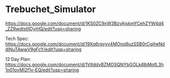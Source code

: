 # Trebuchet_Simulator
 https://docs.google.com/document/d/1KS0ZC9xW3BzvAjskmYCehZYW4d4_ZZRwdtstIlDyjHQ/edit?usp=sharing

Tech Spec:
https://docs.google.com/document/d/19Xq6rqyyv4MOnq9uzSSB0rCgiheNddlNuTAwwV9gFcY/edit?usp=sharing

12 Day Plan:
https://docs.google.com/document/d/1VtIddvBZMOSQNYbGOLk4lbMqfL3h1n01ovMl2f1y-EQ/edit?usp=sharing

